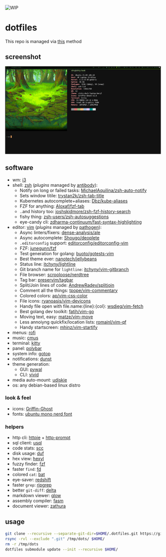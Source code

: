 ![WIP](https://img.shields.io/badge/status-wip-red)

# dotfiles

This repo is managed via [this](https://www.atlassian.com/git/tutorials/dotfiles) method

## screenshot

![screenshot](https://github.com/s0rg/dotfiles/blob/master/.config/i3/screenshot.png)

## software

- wm: [i3](https://i3wm.org/)
- shell: [zsh](https://www.zsh.org/) (*plugins* managed by [antibody](https://github.com/getantibody/antibody)):
  * Notify on long or failed tasks: [MichaelAquilina/zsh-auto-notify](https://github.com/MichaelAquilina/zsh-auto-notify)
  * Sets window titile: [trystan2k/zsh-tab-title](https://github.com/trystan2k/zsh-tab-title)
  * Kubernetes autocomplete+aliases: [Dbz/kube-aliases](https://github.com/Dbz/kube-aliases)
  * FZF for anything: [Aloxaf/fzf-tab](https://github.com/Aloxaf/fzf-tab)
  * ..and history too: [joshskidmore/zsh-fzf-history-search](https://github.com/joshskidmore/zsh-fzf-history-search)
  * fishy thing: [zsh-users/zsh-autosuggestions](https://github.com/zsh-users/zsh-autosuggestions)
  * eye-candy cli: [zdharma-continuum/fast-syntax-highlighting](https://github.com/zdharma-continuum/fast-syntax-highlighting)
- editor: [vim](https://www.vim.org/) (*plugins* managed by [pathogen](https://github.com/tpope/vim-pathogen)):
  * Async linters/fixers: [dense-analysis/ale](https://github.com/dense-analysis/ale.git)
  * Async autocomplete: [Shougo/deoplete](https://github.com/Shougo/deoplete.nvim.git)
  * `.editorconfig` support: [editorconfig/editorconfig-vim](https://github.com/editorconfig/editorconfig-vim.git)
  * FZF: [junegunn/fzf](https://github.com/junegunn/fzf.vim.git)
  * Test generation for golang: [buoto/gotests-vim](https://github.com/buoto/gotests-vim.git)
  * Best theme ever: [nanotech/jellybeans](https://github.com/nanotech/jellybeans.vim.git)
  * Status line: [itchyny/lightline](https://github.com/itchyny/lightline.vim)
  * Git branch name for `lightline`: [itchyny/vim-gitbranch](https://github.com/itchyny/vim-gitbranch.git)
  * File browser: [scrooloose/nerdtree](https://github.com/scrooloose/nerdtree)
  * Tag bar: [preservim/tagbar](https://github.com/preservim/tagbar.git)
  * Split/Join lines of code: [AndrewRadev/splitjoin](https://github.com/AndrewRadev/splitjoin.vim.git)
  * Comment all the things: [tpope/vim-commentary](https://github.com/tpope/vim-commentary.git)
  * Colored colors: [ap/vim-css-color](https://github.com/ap/vim-css-color.git)
  * File icons: [ryanoasis/vim-devicons](https://github.com/ryanoasis/vim-devicons.git)
  * Handy file open with file.name:{line}:{col}: [wsdjeg/vim-fetch](https://github.com/wsdjeg/vim-fetch.git)
  * Best golang dev toolkit: [fatih/vim-go](https://github.com/fatih/vim-go.git)
  * Moving text, easy: [matze/vim-move](https://github.com/matze/vim-move.git)
  * Less annoiyng quickfix/location lists: [romainl/vim-qf](https://github.com/romainl/vim-qf.git)
  * Handy startscreen: [mhinz/vim-startify](https://github.com/mhinz/vim-startify.git)
- menus: [rofi](https://github.com/davatorium/rofi)
- music: [cmus](https://cmus.github.io/)
- terminal: [kitty](https://sw.kovidgoyal.net/kitty/)
- panel: [polybar](https://polybar.github.io/)
- system info: [gotop](https://github.com/xxxserxxx/gotop)
- notifications: [dunst](https://dunst-project.org/)
- theme generation:
  * GUI: [pywal](https://github.com/dylanaraps/pywal)
  * CLI: [vivid](https://github.com/sharkdp/vivid)
- media auto-mount: [udiskie](https://github.com/coldfix/udiskie)
- os: any debian-based linux distro

### look & feel

- icons: [Griffin-Ghost](https://store.kde.org/p/1227736/)
- fonts: [ubuntu mono nerd font](https://www.nerdfonts.com/)

### helpers

- http cli: [httpie](https://httpie.io/) + [http-prompt](https://github.com/httpie/http-prompt)
- sql client: [usql](https://github.com/xo/usql)
- code stats: [scc](https://github.com/boyter/scc)
- disk usage: [duf](https://github.com/muesli/duf)
- hex view: [hexyl](https://github.com/sharkdp/hexyl)
- fuzzy finder: [fzf](https://github.com/junegunn/fzf)
- faster `find`: [fd](https://github.com/sharkdp/fd)
- colored `cat`: [bat](https://github.com/sharkdp/bat)
- eye-saver: [redshift](https://github.com/jonls/redshift)
- faster `grep`: [ripgrep](https://github.com/BurntSushi/ripgrep)
- better `git-diff`: [delta](https://github.com/dandavison/delta)
- markdown viewer: [glow](https://github.com/charmbracelet/glow)
- assembly compiler: [fasm](https://flatassembler.net)
- document viewer: [zathura](https://pwmt.org/projects/zathura/)

## usage

~~~ sh
git clone --recursive --separate-git-dir=$HOME/.dotfiles.git https://github.com/s0rg/dotfiles.git /tmp/dots
rsync -rvl --exclude ".git" /tmp/dots/ $HOME/
rm -r /tmp/dots
dotfiles submodule update --init --recursive $HOME/
~~~
